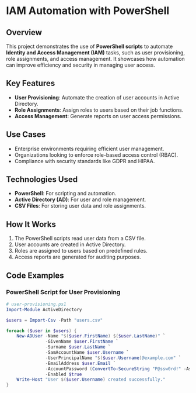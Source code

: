 # IAM Automation with PowerShell

## Overview
This project demonstrates the use of **PowerShell scripts** to automate **Identity and Access Management (IAM)** tasks, such as user provisioning, role assignments, and access management. It showcases how automation can improve efficiency and security in managing user access.

## Key Features
- **User Provisioning**: Automate the creation of user accounts in Active Directory.
- **Role Assignments**: Assign roles to users based on their job functions.
- **Access Management**: Generate reports on user access permissions.

## Use Cases
- Enterprise environments requiring efficient user management.
- Organizations looking to enforce role-based access control (RBAC).
- Compliance with security standards like GDPR and HIPAA.

## Technologies Used
- **PowerShell**: For scripting and automation.
- **Active Directory (AD)**: For user and role management.
- **CSV Files**: For storing user data and role assignments.

## How It Works
1. The PowerShell scripts read user data from a CSV file.
2. User accounts are created in Active Directory.
3. Roles are assigned to users based on predefined rules.
4. Access reports are generated for auditing purposes.

## Code Examples

### PowerShell Script for User Provisioning
```powershell
# user-provisioning.ps1
Import-Module ActiveDirectory

$users = Import-Csv -Path "users.csv"

foreach ($user in $users) {
    New-ADUser -Name "$($user.FirstName) $($user.LastName)" `
               -GivenName $user.FirstName `
               -Surname $user.LastName `
               -SamAccountName $user.Username `
               -UserPrincipalName "$($user.Username)@example.com" `
               -EmailAddress $user.Email `
               -AccountPassword (ConvertTo-SecureString "P@ssw0rd!" -AsPlainText -Force) `
               -Enabled $true
    Write-Host "User $($user.Username) created successfully."
}
